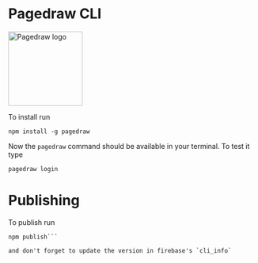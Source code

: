 # Pagedraw CLI

<img src="https://ucarecdn.com/dd0f9a9d-ab86-4ce4-a884-62a1ac769c2e/favicon.png" alt="Pagedraw logo" width="150" />


To install run

```npm install -g pagedraw```

Now the `pagedraw` command should be available in your terminal. To test it type

```pagedraw login```

# Publishing

To publish run

```npm version patch|minor|major
npm publish```

and don't forget to update the version in firebase's `cli_info`
